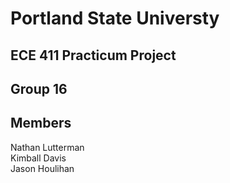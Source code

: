 # Portland State Universty

## ECE 411 Practicum Project

## Group 16

## Members  
Nathan Lutterman  
Kimball Davis  
Jason Houlihan   
